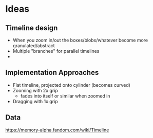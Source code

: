 
# Ideas

## Timeline design
- When you zoom in/out the boxes/blobs/whatever become more granulated/abstract
- Multiple "branches" for parallel timelines
- 


## Implementation Approaches
- Flat timeline, projected onto cylinder (becomes curved)
- Zooming with 2x grip
    - fades into itself or similar when zoomed in
- Dragging with 1x grip


## Data
https://memory-alpha.fandom.com/wiki/Timeline

